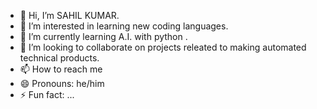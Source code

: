 - 👋 Hi, I’m SAHIL KUMAR.
- 👀 I’m interested in learning new coding languages.
- 🌱 I’m currently learning A.I. with python .
- 💞️ I’m looking to collaborate on projects releated to making automated technical products.
- 📫 How to reach me 
- 😄 Pronouns: he/him
- ⚡ Fun fact: ...

<!---
SahillKumarr/SahillKumarr is a ✨ special ✨ repository because its `README.md` (this file) appears on your GitHub profile.
You can click the Preview link to take a look at your changes.
--->
